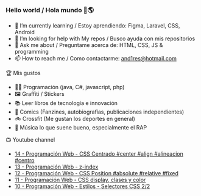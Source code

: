 ### Hello world / Hola mundo 👋🌎

<!--
**xaca/xaca** is a ✨ _special_ ✨ repository because its `README.md` (this file) appears on your GitHub profile.

Here are some ideas to get you started:
-->

- 🌱 I’m currently learning / Estoy aprendiendo: Figma, Laravel, CSS, Android
- 🤔 I’m looking for help with My repos / Busco ayuda con mis repositorios
- 💬 Ask me about / Preguntame acerca de: HTML, CSS, JS & programming 
- 📫 How to reach me / Como contactarme: and1res@hotmail.com

🏆 Mis gustos
- 👨‍💻 Programación (java, C#, javascript, php)
- 🖼️ Graffiti / Stickers
- 📚 Leer libros de tecnología e innovación
- 💢 Comics (Fanzines, autobiografías, publicaciones independientes)
- 🚲 Crossfit (Me gustan los deportes en general)
- 🎤 Música lo que suene bueno, especialmente el RAP
<!--
📝 Frases
- "I only smile in the dark, I only smile when it's complicated" Raybiez
- "De lo que ves créete la mitad de lo que no ves no te creas nada" Kase O
-->
📺 Youtube channel
<!-- BLOG-POST-LIST:START -->
- [14 - Programación Web - CSS Centrado #center #align #alineacion #centro](https://www.youtube.com/watch?v=GHvshVWjHk8)
- [13 - Programación Web - z-index](https://www.youtube.com/watch?v=sJMc95Uysr4)
- [12 - Programación Web - CSS Position #absolute #relative #fixed](https://www.youtube.com/watch?v=NRVWOzREmL0)
- [11 - Programación Web - CSS display, clases y color](https://www.youtube.com/watch?v=sgp7J5iV03U)
- [10 - Programación Web - Estilos - Selectores CSS  2/2](https://www.youtube.com/watch?v=Gpa5fLC8G5I)
<!-- BLOG-POST-LIST:END -->
